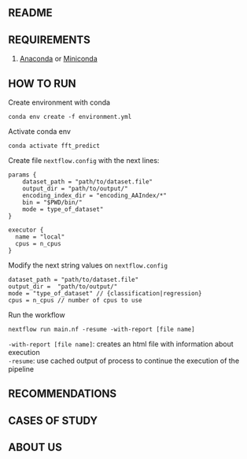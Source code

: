 ## README

## REQUIREMENTS
1. [Anaconda](https://www.anaconda.com/products/individual) or [Miniconda](https://docs.conda.io/en/latest/miniconda.html)

## HOW TO RUN
Create environment with conda
```shell script
conda env create -f environment.yml
```

Activate conda env
```shell script
conda activate fft_predict
```
Create file `nextflow.config` with the next lines:
```
params {
    dataset_path = "path/to/dataset.file"
    output_dir = "path/to/output/"
    encoding_index_dir = "encoding_AAIndex/*"     
    bin = "$PWD/bin/"
    mode = type_of_dataset"
}

executor {
  name = "local"
  cpus = n_cpus
}
```


Modify the next string values on `nextflow.config`
```shell script
dataset_path = "path/to/dataset.file"
output_dir =  "path/to/output/"
mode = "type_of_dataset" // {classification|regression}
cpus = n_cpus // number of cpus to use
```

Run the workflow
```shell script
nextflow run main.nf -resume -with-report [file name]
```
`-with-report [file name]`: creates an html file with information about execution\
`-resume`: use cached output of process to continue the execution of the pipeline

## RECOMMENDATIONS

## CASES OF STUDY

## ABOUT US
